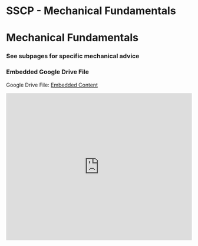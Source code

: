 # SSCP - Mechanical Fundamentals

# Mechanical Fundamentals

### See subpages for specific mechanical advice

[](#h.3dclx2tcu4ve)

[](https://drive.google.com/folderview?id=1HUKafZNsDUbbEfJ080ST6D1ArVDqMYBT)

### Embedded Google Drive File

Google Drive File: [Embedded Content](https://drive.google.com/embeddedfolderview?id=1HUKafZNsDUbbEfJ080ST6D1ArVDqMYBT#list)

<iframe width="100%" height="400" src="https://drive.google.com/embeddedfolderview?id=1HUKafZNsDUbbEfJ080ST6D1ArVDqMYBT#list" frameborder="0"></iframe>

